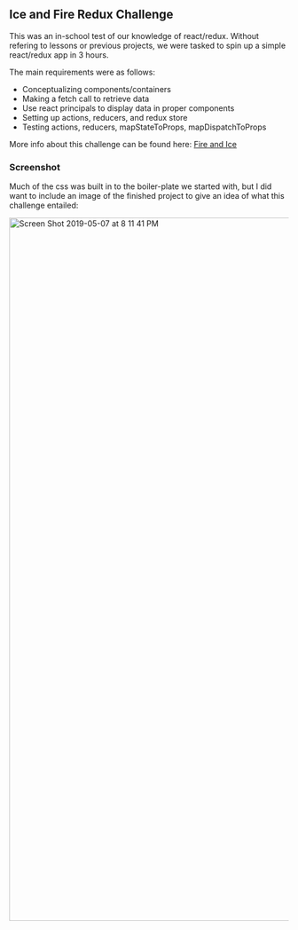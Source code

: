 ## Ice and Fire Redux Challenge
This was an in-school test of our knowledge of react/redux. Without refering to lessons or previous projects, we were tasked to spin up a simple react/redux app in 3 hours.

The main requirements were as follows:
* Conceptualizing components/containers
* Making a fetch call to retrieve data
* Use react principals to display data in proper components
* Setting up actions, reducers, and redux store
* Testing actions, reducers, mapStateToProps, mapDispatchToProps

More info about this challenge can be found here: [Fire and Ice](https://github.com/francepack/fire-ice)

### Screenshot

Much of the css was built in to the boiler-plate we started with, but I did want to include an image of the finished project to give an idea of what this challenge entailed:

<img width="1268" alt="Screen Shot 2019-05-07 at 8 11 41 PM" src="https://user-images.githubusercontent.com/44355328/57344466-92e80d80-7104-11e9-9c96-8fe76dbdb6e1.png">
